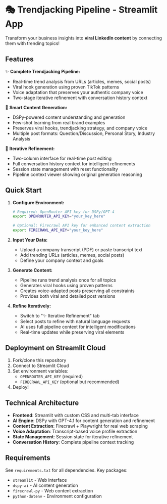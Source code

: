 # 🎭 Trendjacking Pipeline - Streamlit App

Transform your business insights into **viral LinkedIn content** by connecting them with trending topics!

## Features

✨ **Complete Trendjacking Pipeline:**
- Real-time trend analysis from URLs (articles, memes, social posts)
- Viral hook generation using proven TikTok patterns  
- Voice adaptation that preserves your authentic company voice
- Two-stage iterative refinement with conversation history context

🎯 **Smart Content Generation:**
- DSPy-powered content understanding and generation
- Few-shot learning from real brand examples
- Preserves viral hooks, trendjacking strategy, and company voice
- Multiple post formats: Question/Discussion, Personal Story, Industry Analysis

🔄 **Iterative Refinement:**
- Two-column interface for real-time post editing
- Full conversation history context for intelligent refinements
- Session state management with reset functionality
- Pipeline context viewer showing original generation reasoning

## Quick Start

1. **Configure Environment:**
   ```bash
   # Required: OpenRouter API key for DSPy/GPT-4
   export OPENROUTER_API_KEY="your_key_here"
   
   # Optional: Firecrawl API key for enhanced content extraction
   export FIRECRAWL_API_KEY="your_key_here"
   ```

2. **Input Your Data:**
   - Upload a company transcript (PDF) or paste transcript text
   - Add trending URLs (articles, memes, social posts)
   - Define your company context and goals

3. **Generate Content:**
   - Pipeline runs trend analysis once for all topics
   - Generates viral hooks using proven patterns
   - Creates voice-adapted posts preserving all constraints
   - Provides both viral and detailed post versions

4. **Refine Iteratively:**
   - Switch to "✨ Iterative Refinement" tab
   - Select posts to refine with natural language requests
   - AI uses full pipeline context for intelligent modifications
   - Real-time updates while preserving viral elements

## Deployment on Streamlit Cloud

1. Fork/clone this repository
2. Connect to Streamlit Cloud
3. Set environment variables:
   - `OPENROUTER_API_KEY` (required)
   - `FIRECRAWL_API_KEY` (optional but recommended)
4. Deploy!

## Technical Architecture

- **Frontend**: Streamlit with custom CSS and multi-tab interface
- **AI Engine**: DSPy with GPT-4.1 for content generation and refinement
- **Content Extraction**: Firecrawl + Playwright for real web scraping
- **Voice Adaptation**: Transcript-based voice profile extraction
- **State Management**: Session state for iterative refinement
- **Conversation History**: Complete pipeline context tracking

## Requirements

See `requirements.txt` for all dependencies. Key packages:
- `streamlit` - Web interface
- `dspy-ai` - AI content generation
- `firecrawl-py` - Web content extraction
- `python-dotenv` - Environment configuration